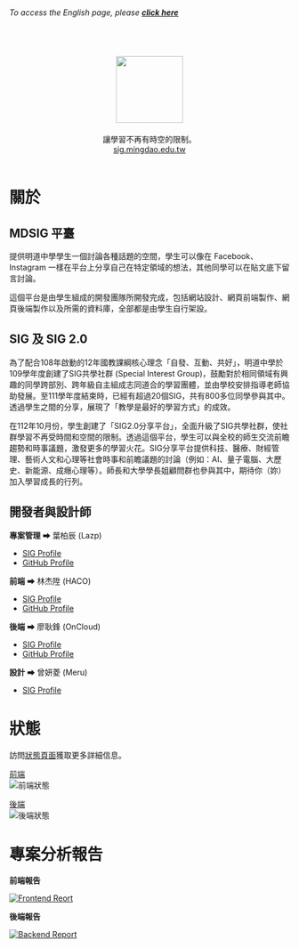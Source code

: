 <br>

  *To access the English page, please* [***click here***](https://github.com/MingdaoSIG/.github/blob/main/profile/README_en-US.md)

</br>

<div align="center">
  <h1>
    <a href="https://sig.mingdao.edu.tw">
      <img src="https://sig.mingdao.edu.tw/images/logo.svg" height="120px"/>
    </a>
  </h1>
  讓學習不再有時空的限制。<br>
  <a href="https://sig.mingdao.edu.tw">sig.mingdao.edu.tw</a>
  <br>
</div>
<br>

# 關於
## MDSIG 平臺
提供明道中學學生一個討論各種話題的空間，學生可以像在 Facebook、Instagram 一樣在平台上分享自己在特定領域的想法，其他同學可以在貼文底下留言討論。

這個平台是由學生組成的開發團隊所開發完成，包括網站設計、網頁前端製作、網頁後端製作以及所需的資料庫，全部都是由學生自行架設。

## SIG 及 SIG 2.0
為了配合108年啟動的12年國教課綱核心理念「自發、互動、共好」，明道中學於109學年度創建了SIG共學社群 (Special Interest Group)，鼓勵對於相同領域有興趣的同學跨部別、跨年級自主組成志同道合的學習團體，並由學校安排指導老師協助發展。至111學年度結束時，已經有超過20個SIG，共有800多位同學參與其中。透過學生之間的分享，展現了「教學是最好的學習方式」的成效。

在112年10月份，學生創建了「SIG2.0分享平台」，全面升級了SIG共學社群，使社群學習不再受時間和空間的限制。透過這個平台，學生可以與全校的師生交流前瞻趨勢和時事議題，激發更多的學習火花。SIG分享平台提供科技、醫療、財經管理、藝術人文和心理等社會時事和前瞻議題的討論（例如：AI、量子電腦、大歷史、新能源、成癮心理等）。師長和大學學長姐顧問群也參與其中，期待你（妳）加入學習成長的行列。

## 開發者與設計師
**專案管理** ➡ 葉柏辰 (Lazp)
- [SIG Profile](https://sig.mingdao.edu.tw/@lazp)
- [GitHub Profile](https://github.com/banahaker)

**前端** ➡ 林杰陞 (HACO)
- [SIG Profile](https://sig.mingdao.edu.tw/@haco)
- [GitHub Profile](https://github.com/HACO8888)

**後端** ➡ 廖耿鋒 (OnCloud)
- [SIG Profile](https://sig.mingdao.edu.tw/@oncloud)
- [GitHub Profile](https://github.com/OnCloud125252)

**設計** ➡ 曾妍菱 (Meru)
- [SIG Profile](https://sig.mingdao.edu.tw/@meru)

# 狀態
訪問[狀態頁面](https://sig-uptime.lazco.dev/status/main)獲取更多詳細信息。

[前端](https://sig.mingdao.edu.tw/)  
![前端狀態](https://sig-uptime.lazco.dev/api/badge/15/uptime?labelPrefix=前端+&style=for-the-badge)

[後端](https://sig-api.mingdao.edu.tw/ping)  
![後端狀態](https://sig-uptime.lazco.dev/api/badge/5/uptime?labelPrefix=後端+&style=for-the-badge)

# 專案分析報告
**前端報告**

[![Frontend Reort](https://repobeats.axiom.co/api/embed/dd1c60aacd943310799ba145b006ce845ee8fb48.svg "Frontend analytics image")](https://github.com/MingdaoSIG/MingdaoSIG-Frontend)


**後端報告**

[![Backend Report](https://repobeats.axiom.co/api/embed/b00038af47a028a2ad07d91707a259171da6213c.svg "Backend analytics image")](https://github.com/MingdaoSIG/MingdaoSIG-Backend)
